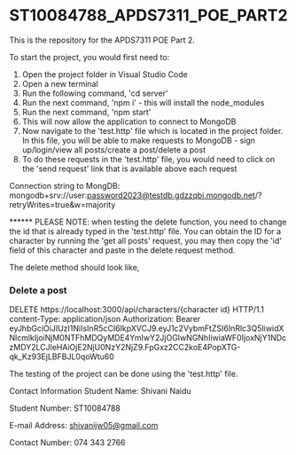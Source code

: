 # ST10084788_APDS7311_POE_PART2
This is the repository for the APDS7311 POE Part 2.

To start the project, you would first need to:
1. Open the project folder in Visual Studio Code
2. Open a new terminal
3. Run the following command, 'cd server'
4. Run the next command, 'npm i' - this will install the node_modules
5. Run the next command, 'npm start'
6. This will now allow the application to connect to MongoDB
7. Now navigate to the 'test.http' file which is located in the project folder. In this file, you will be able to make requests to MongoDB - sign up/login/view all posts/create a post/delete a post
8. To do these requests in the 'test.http' file, you would need to click on the 'send request' link that is available above each request

Connection string to MongDB: mongodb+srv://user:password2023@testdb.gdzzqbi.mongodb.net/?retryWrites=true&w=majority

****** PLEASE NOTE: when testing the delete function, you need to change the id that is already typed in the 'test.http' file. You can obtain the ID for a character by running the 'get all posts' request, you may then copy the 'id' field of this character and paste in the delete request method. 

The delete method should look like, 
### Delete a post 
DELETE https://localhost:3000/api/characters/{character id} HTTP/1.1
content-Type: application/json
Authorization: Bearer eyJhbGciOiJIUzI1NiIsInR5cCI6IkpXVCJ9.eyJ1c2VybmFtZSI6InRlc3Q5IiwidXNlcmlkIjoiNjM0NTFhMDQyMDE4YmIwY2JjOGIwNGNhIiwiaWF0IjoxNjY1NDczMDY2LCJleHAiOjE2NjU0NzY2NjZ9.FpGxz2CC2koE4PopXTG-qk_Kz93EjLBFBJL0qoWtu60


The testing of the project can be done using the 'test.http' file. 

Contact Information
Student Name: Shivani Naidu

Student Number: ST10084788

E-mail Address: shivanijw05@gmail.com

Contact Number: 074 343 2766
